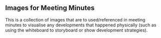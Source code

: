 ## Images for Meeting Minutes

This is a collection of images that are to used/referenced in meeting minutes to visualise any developments that happened physically 
(such as using the whiteboard to storyboard or show development strategies).
